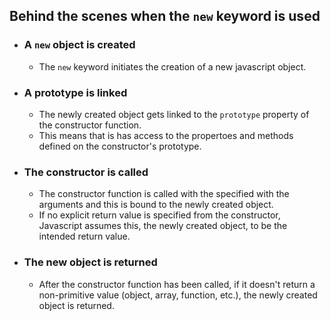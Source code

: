 ## Behind the scenes when the `new` keyword is used

- ### A `new` object is created
    - The `new` keyword initiates the creation of a new javascript object.

- ### A prototype is linked
    - The newly created object gets linked to the `prototype` property of the constructor function.
    - This means that is has access to the propertoes and methods defined on the constructor's prototype.

- ### The constructor is called
    - The constructor  function is called with the specified with the arguments and this is bound to the newly created object.
    - If no explicit return value is specified from the constructor, Javascript assumes this, the newly created object, to be the intended return value.

- ### The new object is returned
    - After the constructor function has been called, if it doesn't return a non-primitive value (object, array, function, etc.), the newly created object is returned.